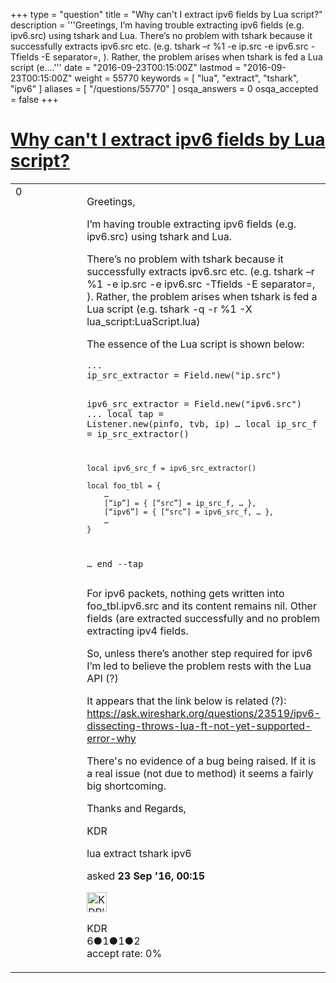+++
type = "question"
title = "Why can&#x27;t I extract ipv6 fields by Lua script?"
description = '''Greetings, I’m having trouble extracting ipv6 fields (e.g. ipv6.src) using tshark and Lua.  There’s no problem with tshark because it successfully extracts ipv6.src etc. (e.g. tshark –r %1 -e ip.src -e ipv6.src -Tfields -E separator=, ). Rather, the problem arises when tshark is fed a Lua script (e....'''
date = "2016-09-23T00:15:00Z"
lastmod = "2016-09-23T00:15:00Z"
weight = 55770
keywords = [ "lua", "extract", "tshark", "ipv6" ]
aliases = [ "/questions/55770" ]
osqa_answers = 0
osqa_accepted = false
+++

<div class="headNormal">

# [Why can't I extract ipv6 fields by Lua script?](/questions/55770/why-cant-i-extract-ipv6-fields-by-lua-script)

</div>

<div id="main-body">

<div id="askform">

<table id="question-table" style="width:100%;"><colgroup><col style="width: 50%" /><col style="width: 50%" /></colgroup><tbody><tr class="odd"><td style="width: 30px; vertical-align: top"><div class="vote-buttons"><span id="post-55770-upvote" class="ajax-command post-vote up" rel="nofollow" title="I like this post (click again to cancel)"> </span><div id="post-55770-score" class="post-score" title="current number of votes">0</div><span id="post-55770-downvote" class="ajax-command post-vote down" rel="nofollow" title="I dont like this post (click again to cancel)"> </span> <span id="favorite-mark" class="ajax-command favorite-mark" rel="nofollow" title="mark/unmark this question as favorite (click again to cancel)"> </span><div id="favorite-count" class="favorite-count"></div></div></td><td><div id="item-right"><div class="question-body"><p>Greetings,</p><p>I’m having trouble extracting ipv6 fields (e.g. ipv6.src) using tshark and Lua.<br />
</p><p>There’s no problem with tshark because it successfully extracts ipv6.src etc. (e.g. tshark –r %1 -e ip.src -e ipv6.src -Tfields -E separator=, ). Rather, the problem arises when tshark is fed a Lua script (e.g. tshark -q -r %1 -X lua_script:LuaScript.lua)</p><p>The essence of the Lua script is shown below:</p><pre><code>...
ip_src_extractor = Field.new(&quot;ip.src&quot;)

ipv6_src_extractor = Field.new(&quot;ipv6.src&quot;)
   ...
local tap = Listener.new(pinfo, tvb, ip)
…
    local ip_src_f = ip_src_extractor()

    local ipv6_src_f = ipv6_src_extractor()

    local foo_tbl = {
        …
        [“ip”] = { [“src”] = ip_src_f, … },
        [“ipv6”] = { [“src”] = ipv6_src_f, … },
        …
    }
…
end --tap</code></pre><p>For ipv6 packets, nothing gets written into foo_tbl.ipv6.src and its content remains nil. Other fields (are extracted successfully and no problem extracting ipv4 fields.</p><p>So, unless there’s another step required for ipv6 I’m led to believe the problem rests with the Lua API (?)</p><p>It appears that the link below is related (?): <a href="https://ask.wireshark.org/questions/23519/ipv6-dissecting-throws-lua-ft-not-yet-supported-error-why">https://ask.wireshark.org/questions/23519/ipv6-dissecting-throws-lua-ft-not-yet-supported-error-why</a></p><p>There's no evidence of a bug being raised. If it is a real issue (not due to method) it seems a fairly big shortcoming.</p><p>Thanks and Regards,</p><p>KDR</p></div><div id="question-tags" class="tags-container tags"><span class="post-tag tag-link-lua" rel="tag" title="see questions tagged &#39;lua&#39;">lua</span> <span class="post-tag tag-link-extract" rel="tag" title="see questions tagged &#39;extract&#39;">extract</span> <span class="post-tag tag-link-tshark" rel="tag" title="see questions tagged &#39;tshark&#39;">tshark</span> <span class="post-tag tag-link-ipv6" rel="tag" title="see questions tagged &#39;ipv6&#39;">ipv6</span></div><div id="question-controls" class="post-controls"></div><div class="post-update-info-container"><div class="post-update-info post-update-info-user"><p>asked <strong>23 Sep '16, 00:15</strong></p><img src="https://secure.gravatar.com/avatar/48b752b3173140d8c2043a4c13b052b3?s=32&amp;d=identicon&amp;r=g" class="gravatar" width="32" height="32" alt="KDR&#39;s gravatar image" /><p><span>KDR</span><br />
<span class="score" title="6 reputation points">6</span><span title="1 badges"><span class="badge1">●</span><span class="badgecount">1</span></span><span title="1 badges"><span class="silver">●</span><span class="badgecount">1</span></span><span title="2 badges"><span class="bronze">●</span><span class="badgecount">2</span></span><br />
<span class="accept_rate" title="Rate of the user&#39;s accepted answers">accept rate:</span> <span title="KDR has no accepted answers">0%</span> </br></p></div></div><div id="comments-container-55770" class="comments-container"></div><div id="comment-tools-55770" class="comment-tools"></div><div class="clear"></div><div id="comment-55770-form-container" class="comment-form-container"></div><div class="clear"></div></div></td></tr></tbody></table>

</div>

</div>

